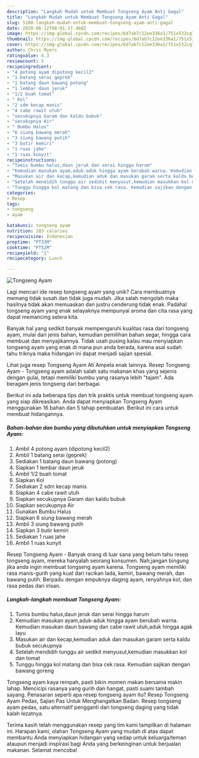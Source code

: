 ```yaml
---
description: "Langkah Mudah untuk Membuat Tongseng Ayam Anti Gagal"
title: "Langkah Mudah untuk Membuat Tongseng Ayam Anti Gagal"
slug: 5108-langkah-mudah-untuk-membuat-tongseng-ayam-anti-gagal
date: 2020-06-12T08:01:17.468Z
image: https://img-global.cpcdn.com/recipes/6d7ab7c12ee336a1/751x532cq70/tongseng-ayam-foto-resep-utama.jpg
thumbnail: https://img-global.cpcdn.com/recipes/6d7ab7c12ee336a1/751x532cq70/tongseng-ayam-foto-resep-utama.jpg
cover: https://img-global.cpcdn.com/recipes/6d7ab7c12ee336a1/751x532cq70/tongseng-ayam-foto-resep-utama.jpg
author: Chris Myers
ratingvalue: 4.3
reviewcount: 5
recipeingredient:
- "4 potong ayam dipotong kecil2"
- "1 batang serai geprek"
- "1 batang daun bawang potong"
- "1 lembar daun jeruk"
- "1/2 buah tomat"
- " Kol"
- "2 sdm kecap manis"
- "4 cabe rawit utuh"
- "secukupnya Garam dan kaldu bubuk"
- "secukupnya Air"
- " Bumbu Halus"
- "6 siung bawang merah"
- "3 siung bawang putih"
- "3 butir kemiri"
- "1 ruas jahe"
- "1 ruas kunyit"
recipeinstructions:
- "Tumis bumbu halus,daun jeruk dan serai hingga harum"
- "Kemudian masukan ayam,aduk-aduk hingga ayam berubah warna. Kemudian masukan daun bawang dan cabe rawit utuh,aduk hingga agak layu"
- "Masukan air dan kecap,kemudian aduk dan masukan garam serta kaldu bubuk secukupnya"
- "Setelah mendidih tunggu air sedikit menyusut,kemudian masukkan kol dan tomat"
- "Tunggu hingga kol matang dan bisa cek rasa. Kemudian sajikan dengan bawang goreng"
categories:
- Resep
tags:
- tongseng
- ayam

katakunci: tongseng ayam 
nutrition: 183 calories
recipecuisine: Indonesian
preptime: "PT33M"
cooktime: "PT52M"
recipeyield: "1"
recipecategory: Lunch

---
```



![Tongseng Ayam](https://img-global.cpcdn.com/recipes/6d7ab7c12ee336a1/751x532cq70/tongseng-ayam-foto-resep-utama.jpg)

Lagi mencari ide resep tongseng ayam yang unik? Cara membuatnya memang tidak susah dan tidak juga mudah. Jika salah mengolah maka hasilnya tidak akan memuaskan dan justru cenderung tidak enak. Padahal tongseng ayam yang enak selayaknya mempunyai aroma dan cita rasa yang dapat memancing selera kita.

Banyak hal yang sedikit banyak mempengaruhi kualitas rasa dari tongseng ayam, mulai dari jenis bahan, kemudian pemilihan bahan segar, hingga cara membuat dan menyajikannya. Tidak usah pusing kalau mau menyiapkan tongseng ayam yang enak di mana pun anda berada, karena asal sudah tahu triknya maka hidangan ini dapat menjadi sajian spesial.

Lihat juga resep Tongseng Ayam Ati Ampela enak lainnya. Resep Tongseng Ayam - Tongseng ayam adalah salah satu makanan khas yang sejenis dengan gulai, tetapi memiliki bumbu yang rasanya lebih &#34;tajam&#34;. Ada beragam jenis tongseng dari berbagai.


Berikut ini ada beberapa tips dan trik praktis untuk membuat tongseng ayam yang siap dikreasikan. Anda dapat menyiapkan Tongseng Ayam menggunakan 16 bahan dan 5 tahap pembuatan. Berikut ini cara untuk membuat hidangannya.

<!--inarticleads1-->

##### Bahan-bahan dan bumbu yang dibutuhkan untuk menyiapkan Tongseng Ayam:

1. Ambil 4 potong ayam (dipotong kecil2)
1. Ambil 1 batang serai (geprek)
1. Sediakan 1 batang daun bawang (potong)
1. Siapkan 1 lembar daun jeruk
1. Ambil 1/2 buah tomat
1. Siapkan  Kol
1. Sediakan 2 sdm kecap manis
1. Siapkan 4 cabe rawit utuh
1. Siapkan secukupnya Garam dan kaldu bubuk
1. Siapkan secukupnya Air
1. Gunakan  Bumbu Halus
1. Siapkan 6 siung bawang merah
1. Ambil 3 siung bawang putih
1. Siapkan 3 butir kemiri
1. Sediakan 1 ruas jahe
1. Ambil 1 ruas kunyit


Resep Tongseng Ayam - Banyak orang di luar sana yang belum tahu resep tongseng ayam, mereka hanyalah seorang konsumen. Nah,jangan bingung jika anda ingin membuat tongseng ayam karena. Tongseng ayam memiliki rasa manis-gurih yang kuat dari racikan lada, kemiri, bawang merah, dan bawang putih. Berpadu dengan empuknya daging ayam, renyahnya kol, dan rasa pedas dari irisan. 

<!--inarticleads2-->

##### Langkah-langkah membuat Tongseng Ayam:

1. Tumis bumbu halus,daun jeruk dan serai hingga harum
1. Kemudian masukan ayam,aduk-aduk hingga ayam berubah warna. Kemudian masukan daun bawang dan cabe rawit utuh,aduk hingga agak layu
1. Masukan air dan kecap,kemudian aduk dan masukan garam serta kaldu bubuk secukupnya
1. Setelah mendidih tunggu air sedikit menyusut,kemudian masukkan kol dan tomat
1. Tunggu hingga kol matang dan bisa cek rasa. Kemudian sajikan dengan bawang goreng


Tongseng ayam kaya rempah, pasti bikin momen makan bersama makin lahap. Mencicipi rasanya yang gurih dan hangat, pasti suami tambah sayang. Penasaran seperti apa resep tongseng ayam itu? Resep Tongseng Ayam Pedas, Sajian Pas Untuk Menghangatkan Badan. Resep tongseng ayam pedas, satu alternatif pengganti dari tongseng daging yang tidak kalah lezatnya. 

Terima kasih telah menggunakan resep yang tim kami tampilkan di halaman ini. Harapan kami, olahan Tongseng Ayam yang mudah di atas dapat membantu Anda menyiapkan hidangan yang sedap untuk keluarga/teman ataupun menjadi inspirasi bagi Anda yang berkeinginan untuk berjualan makanan. Selamat mencoba!
